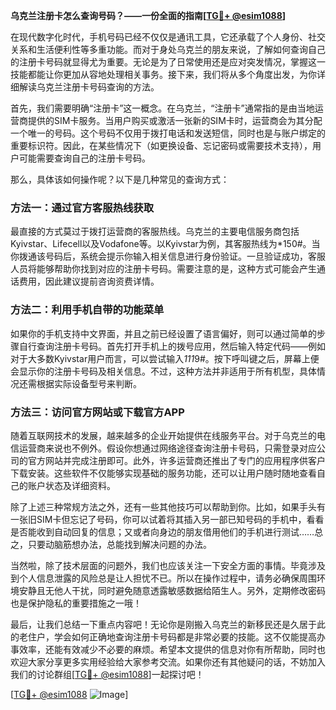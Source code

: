 **乌克兰注册卡怎么查询号码？——一份全面的指南[[TG💪+ @esim1088](https://t.me/s/esim1088)]**

在现代数字化时代，手机号码已经不仅仅是通讯工具，它还承载了个人身份、社交关系和生活便利性等多重功能。而对于身处乌克兰的朋友来说，了解如何查询自己的注册卡号码就显得尤为重要。无论是为了日常使用还是应对突发情况，掌握这一技能都能让你更加从容地处理相关事务。接下来，我们将从多个角度出发，为你详细解读乌克兰注册卡号码查询的方法。

首先，我们需要明确“注册卡”这一概念。在乌克兰，“注册卡”通常指的是由当地运营商提供的SIM卡服务。当用户购买或激活一张新的SIM卡时，运营商会为其分配一个唯一的号码。这个号码不仅用于拨打电话和发送短信，同时也是与账户绑定的重要标识符。因此，在某些情况下（如更换设备、忘记密码或需要技术支持），用户可能需要查询自己的注册卡号码。

那么，具体该如何操作呢？以下是几种常见的查询方式：

### 方法一：通过官方客服热线获取

最直接的方式莫过于拨打运营商的客服热线。乌克兰的主要电信服务商包括Kyivstar、Lifecell以及Vodafone等。以Kyivstar为例，其客服热线为*150#。当你拨通该号码后，系统会提示你输入相关信息进行身份验证。一旦验证成功，客服人员将能够帮助你找到对应的注册卡号码。需要注意的是，这种方式可能会产生通话费用，因此建议提前咨询资费详情。

### 方法二：利用手机自带的功能菜单

如果你的手机支持中文界面，并且之前已经设置了语言偏好，则可以通过简单的步骤自行查询注册卡号码。首先打开手机上的拨号应用，然后输入特定代码——例如对于大多数Kyivstar用户而言，可以尝试输入*111*9#。按下呼叫键之后，屏幕上便会显示你的注册卡号码及相关信息。不过，这种方法并非适用于所有机型，具体情况还需根据实际设备型号来判断。

### 方法三：访问官方网站或下载官方APP

随着互联网技术的发展，越来越多的企业开始提供在线服务平台。对于乌克兰的电信运营商来说也不例外。假设你想通过网络途径查询注册卡号码，只需登录对应公司的官方网站并完成注册即可。此外，许多运营商还推出了专门的应用程序供客户下载安装。这些软件不仅能够实现基础的服务功能，还可以让用户随时随地查看自己的账户状态及详细资料。

除了上述三种常规方法之外，还有一些其他技巧可以帮助到你。比如，如果手头有一张旧SIM卡但忘记了号码，你可以试着将其插入另一部已知号码的手机中，看看是否能收到自动回复的信息；又或者向身边的朋友借用他们的手机进行测试……总之，只要动脑筋想办法，总能找到解决问题的办法。

当然啦，除了技术层面的问题外，我们也应该关注一下安全方面的事情。毕竟涉及到个人信息泄露的风险总是让人担忧不已。所以在操作过程中，请务必确保周围环境安静且无他人干扰，同时避免随意透露敏感数据给陌生人。另外，定期修改密码也是保护隐私的重要措施之一哦！

最后，让我们总结一下重点内容吧！无论你是刚搬入乌克兰的新移民还是久居于此的老住户，学会如何正确地查询注册卡号码都是非常必要的技能。这不仅能提高办事效率，还能有效减少不必要的麻烦。希望本文提供的信息对你有所帮助，同时也欢迎大家分享更多实用经验给大家参考交流。如果你还有其他疑问的话，不妨加入我们的讨论群组[[TG💪+ @esim1088](https://t.me/s/esim1088)]一起探讨吧！

[[TG💪+ @esim1088](https://t.me/s/esim1088) ![Image](https://i.postimg.cc/4NQfJmqS/Snipaste-2025-05-13-00-14-12.png)]